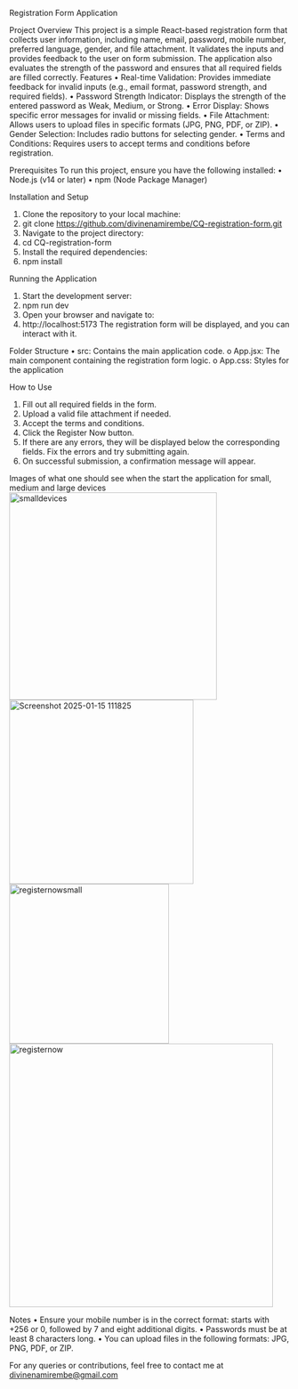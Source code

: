Registration Form Application


Project Overview
This project is a simple React-based registration form that collects user information, including name, email, password, mobile number, preferred language, gender, and file attachment. It validates the inputs and provides feedback to the user on form submission. The application also evaluates the strength of the password and ensures that all required fields are filled correctly.
Features
•	Real-time Validation: Provides immediate feedback for invalid inputs (e.g., email format, password strength, and required fields).
•	Password Strength Indicator: Displays the strength of the entered password as Weak, Medium, or Strong.
•	Error Display: Shows specific error messages for invalid or missing fields.
•	File Attachment: Allows users to upload files in specific formats (JPG, PNG, PDF, or ZIP).
•	Gender Selection: Includes radio buttons for selecting gender.
•	Terms and Conditions: Requires users to accept terms and conditions before registration.


Prerequisites
To run this project, ensure you have the following installed:
•	Node.js (v14 or later)
•	npm (Node Package Manager)


Installation and Setup
1.	Clone the repository to your local machine:
2.	git clone https://github.com/divinenamirembe/CQ-registration-form.git
3.	Navigate to the project directory:
4.	cd CQ-registration-form
5.	Install the required dependencies:
6.	npm install


Running the Application
1.	Start the development server:
2.	npm run dev
3.	Open your browser and navigate to:
4.	http://localhost:5173
The registration form will be displayed, and you can interact with it.


Folder Structure
•	src: Contains the main application code. 
o	App.jsx: The main component containing the registration form logic.
o	App.css: Styles for the application


How to Use
1.	Fill out all required fields in the form.
2.	Upload a valid file attachment if needed.
3.	Accept the terms and conditions.
4.	Click the Register Now button.
5.	If there are any errors, they will be displayed below the corresponding fields. Fix the errors and try submitting again.
6.	On successful submission, a confirmation message will appear.

Images of what one should see when the start the application for small, medium and large devices
<img width="373" alt="smalldevices" src="https://github.com/user-attachments/assets/a0ca18bc-7885-4b42-8eb8-847b1adb44f6" />
<img width="331" alt="Screenshot 2025-01-15 111825" src="https://github.com/user-attachments/assets/84d3600a-86ce-4c31-8f99-7b502ea5f084" />
<img width="287" alt="registernowsmall" src="https://github.com/user-attachments/assets/ed9fd4e6-bd3e-478f-8701-c0d283b8360f" />
<img width="474" alt="registernow" src="https://github.com/user-attachments/assets/766dbce2-97c7-4b88-b62e-19e6d16b6709" />


Notes
•	Ensure your mobile number is in the correct format: starts with +256 or 0, followed by 7 and eight additional digits.
•	Passwords must be at least 8 characters long.
•	You can upload files in the following formats: JPG, PNG, PDF, or ZIP.

For any queries or contributions, feel free to contact me at divinenamirembe@gmail.com

